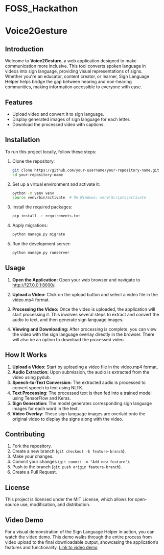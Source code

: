 # FOSS_Hackathon
# Voice2Gesture

## Introduction

Welcome to **Voice2Gesture**, a web application designed to make communication more inclusive. This tool converts spoken language in videos into sign language, providing visual representations of signs. Whether you're an educator, content creator, or learner, Sign Language Helper helps bridge the gap between hearing and non-hearing communities, making information accessible to everyone with ease.

## Features

- Upload video and convert it to sign language.
- Display generated images of sign language for each letter.
- Download the processed video with captions.

## Installation

To run this project locally, follow these steps:

1. Clone the repository:

    ```bash
    git clone https://github.com/your-username/your-repository-name.git
    cd your-repository-name
    ```

2. Set up a virtual environment and activate it:

    ```bash
    python -m venv venv
    source venv/bin/activate  # On Windows: venv\Scripts\activate
    ```

3. Install the required packages:

    ```bash
    pip install -r requirements.txt
    ```

4. Apply migrations:

    ```bash
    python manage.py migrate
    ```

5. Run the development server:

    ```bash
    python manage.py runserver
    ```

## Usage

1. **Open the Application:**
Open your web browser and navigate to http://127.0.0.1:8000/.

2. **Upload a Video:**
Click on the upload button and select a video file in the video.mp4 format.

3. **Processing the Video:**
Once the video is uploaded, the application will start processing it. This involves several steps to extract and convert the audio to text, and then generate sign language images.

4. **Viewing and Downloading:**
After processing is complete, you can view the video with the sign language overlay directly in the browser. There will also be an option to download the processed video.

## How It Works

1. **Upload a Video:** Start by uploading a video file in the video.mp4 format.
2. **Audio Extraction:** Upon submission, the audio is extracted from the video using pydub.
3. **Speech-to-Text Conversion:** The extracted audio is processed to convert speech to text using NLTK.
4. **Text Processing:** The processed text is then fed into a trained model using TensorFlow and Keras.
5. **Sign Generation:** The model generates corresponding sign language images for each word in the text.
6. **Video Overlay:** These sign language images are overlaid onto the original video to display the signs along with the video.   

## Contributing

1. Fork the repository.
2. Create a new branch (`git checkout -b feature-branch`).
3. Make your changes.
4. Commit your changes (`git commit -m "Add new feature"`).
5. Push to the branch (`git push origin feature-branch`).
6. Create a Pull Request.

## License

This project is licensed under the MIT License, which allows for open-source use, modification, and distribution.


## Video Demo
For a visual demonstration of the Sign Language Helper in action, you can watch the video demo. This demo walks through the entire process from video upload to the final downloadable output, showcasing the application’s features and functionality.
[Link to video demo](https://your-demo-video-link)
